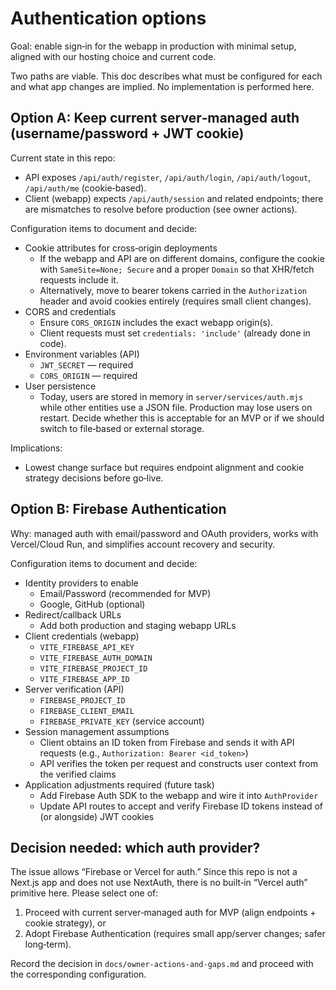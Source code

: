 # Authentication options

Goal: enable sign‑in for the webapp in production with minimal setup, aligned with our hosting choice and current code.

Two paths are viable. This doc describes what must be configured for each and what app changes are implied. No implementation is performed here.

## Option A: Keep current server‑managed auth (username/password + JWT cookie)

Current state in this repo:
- API exposes `/api/auth/register`, `/api/auth/login`, `/api/auth/logout`, `/api/auth/me` (cookie‑based).
- Client (webapp) expects `/api/auth/session` and related endpoints; there are mismatches to resolve before production (see owner actions).

Configuration items to document and decide:
- Cookie attributes for cross‑origin deployments
  - If the webapp and API are on different domains, configure the cookie with `SameSite=None; Secure` and a proper `Domain` so that XHR/fetch requests include it.
  - Alternatively, move to bearer tokens carried in the `Authorization` header and avoid cookies entirely (requires small client changes).
- CORS and credentials
  - Ensure `CORS_ORIGIN` includes the exact webapp origin(s).
  - Client requests must set `credentials: 'include'` (already done in code).
- Environment variables (API)
  - `JWT_SECRET` — required
  - `CORS_ORIGIN` — required
- User persistence
  - Today, users are stored in memory in `server/services/auth.mjs` while other entities use a JSON file. Production may lose users on restart. Decide whether this is acceptable for an MVP or if we should switch to file‑based or external storage.

Implications:
- Lowest change surface but requires endpoint alignment and cookie strategy decisions before go‑live.

## Option B: Firebase Authentication

Why: managed auth with email/password and OAuth providers, works with Vercel/Cloud Run, and simplifies account recovery and security.

Configuration items to document and decide:
- Identity providers to enable
  - Email/Password (recommended for MVP)
  - Google, GitHub (optional)
- Redirect/callback URLs
  - Add both production and staging webapp URLs
- Client credentials (webapp)
  - `VITE_FIREBASE_API_KEY`
  - `VITE_FIREBASE_AUTH_DOMAIN`
  - `VITE_FIREBASE_PROJECT_ID`
  - `VITE_FIREBASE_APP_ID`
- Server verification (API)
  - `FIREBASE_PROJECT_ID`
  - `FIREBASE_CLIENT_EMAIL`
  - `FIREBASE_PRIVATE_KEY` (service account)
- Session management assumptions
  - Client obtains an ID token from Firebase and sends it with API requests (e.g., `Authorization: Bearer <id_token>`)
  - API verifies the token per request and constructs user context from the verified claims
- Application adjustments required (future task)
  - Add Firebase Auth SDK to the webapp and wire it into `AuthProvider`
  - Update API routes to accept and verify Firebase ID tokens instead of (or alongside) JWT cookies

## Decision needed: which auth provider?

The issue allows “Firebase or Vercel for auth.” Since this repo is not a Next.js app and does not use NextAuth, there is no built‑in “Vercel auth” primitive here. Please select one of:

1. Proceed with current server‑managed auth for MVP (align endpoints + cookie strategy), or
2. Adopt Firebase Authentication (requires small app/server changes; safer long‑term).

Record the decision in `docs/owner-actions-and-gaps.md` and proceed with the corresponding configuration.
